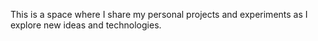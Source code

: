 
This is a space where I share my personal projects and experiments as I explore new ideas and technologies.





                                   


